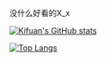 没什么好看的X_x

[![Kifuan's GitHub stats](https://github-readme-stats.vercel.app/api?username=kifuan)](https://github.com/anuraghazra/github-readme-stats)

[![Top Langs](https://github-readme-stats.vercel.app/api/top-langs/?username=kifuan&layout=compact)](https://github.com/anuraghazra/github-readme-stats)

<!--
**kifuan/kifuan** is a ✨ _special_ ✨ repository because its `README.md` (this file) appears on your GitHub profile.

Here are some ideas to get you started:

- 🔭 I’m currently working on ...
- 🌱 I’m currently learning ...
- 👯 I’m looking to collaborate on ...
- 🤔 I’m looking for help with ...
- 💬 Ask me about ...
- 📫 How to reach me: ...
- 😄 Pronouns: ...
- ⚡ Fun fact: ...
-->
